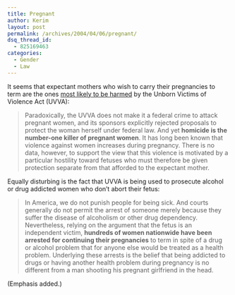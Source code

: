 ```yaml
---
title: Pregnant
author: Kerim
layout: post
permalink: /archives/2004/04/06/pregnant/
dsq_thread_id:
  - 825169463
categories:
  - Gender
  - Law
---
```

It seems that expectant mothers who wish to carry their pregnancies to term are the ones <a href="http://www.alternet.org/story.html?StoryID=18321" onclick="_gaq.push(['_trackEvent', 'outbound-article', 'http://www.alternet.org/story.html?StoryID=18321', 'most likely to be harmed']);" >most likely to be harmed</a> by the Unborn Victims of Violence Act (UVVA):

> Paradoxically, the UVVA does not make it a federal crime to attack pregnant women, and its sponsors explicitly rejected proposals to protect the woman herself under federal law. And yet **homicide is the number-one killer of pregnant women**. It has long been known that violence against women increases during pregnancy. There is no data, however, to support the view that this violence is motivated by a particular hostility toward fetuses who must therefore be given protection separate from that afforded to the expectant mother. 

Equally disturbing is the fact that UVVA is being used to prosecute alcohol or drug addicted women who don&#8217;t abort their fetus:

> In America, we do not punish people for being sick. And courts generally do not permit the arrest of someone merely because they suffer the disease of alcoholism or other drug dependency. Nevertheless, relying on the argument that the fetus is an independent victim, **hundreds of women nationwide have been arrested for continuing their pregnancies** to term in spite of a drug or alcohol problem that for anyone else would be treated as a health problem. Underlying these arrests is the belief that being addicted to drugs or having another health problem during pregnancy is no different from a man shooting his pregnant girlfriend in the head. 

(Emphasis added.)

